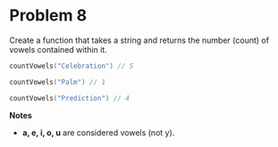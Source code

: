 # Problem 8

Create a function that takes a string and returns the number (count) of vowels contained within it.

```go
countVowels("Celebration") // 5

countVowels("Palm") // 1

countVowels("Prediction") // 4
```

**Notes**

* **a, e, i, o, u** are considered vowels (not y).
